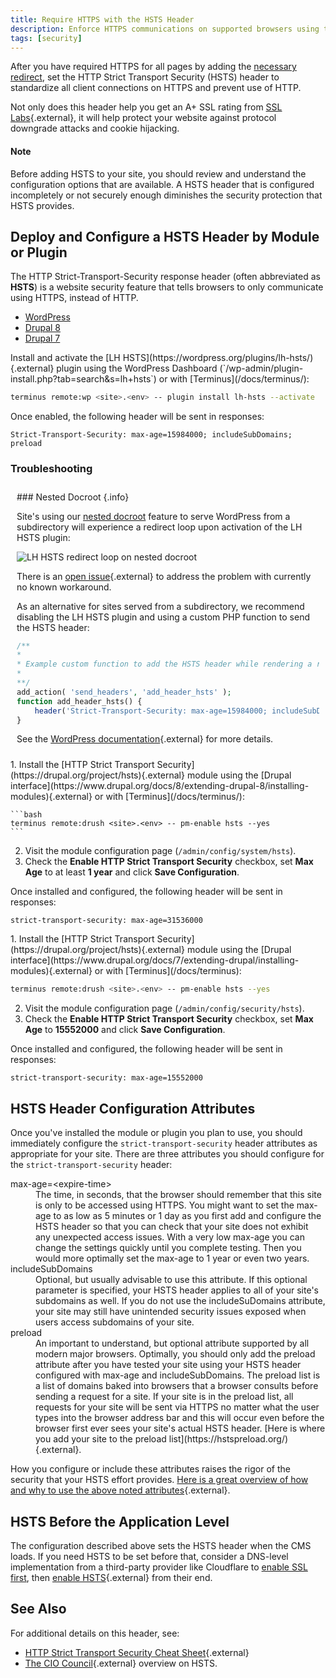 ```yaml
---
title: Require HTTPS with the HSTS Header
description: Enforce HTTPS communications on supported browsers using the HTTP Strict Transport Security header.
tags: [security]
---
```

After you have required HTTPS for all pages by adding the [necessary redirect](/docs/domains/#redirect-to-https-and-the-primary-domain), set the HTTP Strict Transport Security (HSTS) header to standardize all client connections on HTTPS and prevent use of HTTP.

Not only does this header help you get an A+ SSL rating from [SSL Labs](https://www.ssllabs.com/ssltest/){.external}, it will help protect your website against protocol downgrade attacks and cookie hijacking.

<div class="alert alert-info" role="alert">
  <h4 class="info">Note</h4>
  <p markdown="1">Before adding HSTS to your site, you should review and understand the configuration options that are available. A HSTS header that is configured incompletely or not securely enough diminishes the security protection that HSTS provides.</p>
</div>

## Deploy and Configure a HSTS Header by Module or Plugin
The HTTP Strict-Transport-Security response header (often abbreviated as **HSTS**) is a website security feature that tells browsers to only communicate using HTTPS, instead of HTTP.

<!-- Nav tabs -->
<ul class="nav nav-tabs" role="tablist">
  <!-- Active tab -->
  <li id="tab-1-id" role="presentation" class="active"><a href="#tab-1-anchor" aria-controls="tab-1-anchor" role="tab" data-toggle="tab">WordPress</a></li>
  <!-- 2nd Tab Nav -->
  <li id="tab-2-id" role="presentation"><a href="#tab-2-anchor" aria-controls="tab-2-anchor" role="tab" data-toggle="tab">Drupal 8</a></li>
  <!-- 3rd Tab Nav -->
  <li id="tab-3-id" role="presentation"><a href="#tab-3-anchor" aria-controls="tab-3-anchor" role="tab" data-toggle="tab">Drupal 7</a></li>
</ul>

<!-- Tab panes -->
<div class="tab-content">

<!-- Active pane content -->
<div role="tabpanel" class="tab-pane active" id="tab-1-anchor" markdown="1">
Install and activate the [LH HSTS](https://wordpress.org/plugins/lh-hsts/){.external} plugin using the WordPress Dashboard (`/wp-admin/plugin-install.php?tab=search&s=lh+hsts`) or with [Terminus](/docs/terminus/):

```bash
terminus remote:wp <site>.<env> -- plugin install lh-hsts --activate
```

Once enabled, the following header will be sent in responses:

```http
Strict-Transport-Security: max-age=15984000; includeSubDomains; preload
```

  <div class="panel panel-drop panel-guide" id="accordion">
  <div class="panel-heading panel-drop-heading">
    <a class="accordion-toggle panel-drop-title collapsed" data-toggle="collapse" data-parent="#accordion" data-proofer-ignore data-target="#unique-anchor">
      <h3 class="info panel-title panel-drop-title" style="cursor:pointer;"><span style="line-height:.9" class="glyphicons glyphicons-wrench"></span> Troubleshooting</h3>
    </a>
  </div>
  <div id="unique-anchor" class="collapse" markdown="1" style="padding:10px;">
  ### Nested Docroot {.info}

  Site's using our [nested docroot](/docs/nested-docroot/) feature to serve WordPress from a subdirectory will experience a redirect loop upon activation of the LH HSTS plugin:

  ![LH HSTS redirect loop on nested docroot](/source/docs/assets/images/lh-hsts-redirect-loop.png)

  There is an [open issue](https://wordpress.org/support/topic/broken-website-9/){.external} to address the problem with currently no known workaround.

  As an alternative for sites served from a subdirectory, we recommend disabling the LH HSTS plugin and using a custom PHP function <a rel="popover" data-proofer-ignore data-toggle="tooltip" data-html="true" data-title="Custom PHP Functions" data-content="Best practice would be to write a custom plugin for the following since it is related to the functionality of your site, not it's design or layout. However, you can add the custom function to a Child Theme's function.php file as a quick fix. Keep in mind, managing this functionality within the theme's functions.php file means it will not persist when swapping themes."><em class="fa fa-info-circle"></em></a> to send the HSTS header:

  ```php
  /**
  *
  * Example custom function to add the HSTS header while rendering a response.
  *
  **/
  add_action( 'send_headers', 'add_header_hsts' );
  function add_header_hsts() {
      header('Strict-Transport-Security: max-age=15984000; includeSubDomains; preload');
  }
  ```

  See the [WordPress documentation](https://codex.wordpress.org/Plugin_API/Action_Reference/send_headers){.external} for more details.

  </div>
  </div>

</div>

<!-- 2nd pane content -->
<div role="tabpanel" class="tab-pane" id="tab-2-anchor" markdown="1">
1. Install the [HTTP Strict Transport Security](https://drupal.org/project/hsts){.external} module using the [Drupal interface](https://www.drupal.org/docs/8/extending-drupal-8/installing-modules){.external} or with [Terminus](/docs/terminus/):

    ```bash
    terminus remote:drush <site>.<env> -- pm-enable hsts --yes
    ```

2. Visit the module configuration page (`/admin/config/system/hsts`).
3. Check the **Enable HTTP Strict Transport Security** checkbox, set **Max Age** to at least **1 year** and click **Save Configuration**.

Once installed and configured, the following header will be sent in responses:

```http
strict-transport-security: max-age=31536000
```
</div>

<!-- 3rd pane content -->
<div role="tabpanel" class="tab-pane" id="tab-3-anchor" markdown="1">
1. Install the [HTTP Strict Transport Security](https://drupal.org/project/hsts){.external} module using the [Drupal interface](https://www.drupal.org/docs/7/extending-drupal/installing-modules){.external} or with [Terminus](/docs/terminus):

  ```bash
  terminus remote:drush <site>.<env> -- pm-enable hsts --yes
  ```

2. Visit the module configuration page (`/admin/config/security/hsts`).
3. Check the **Enable HTTP Strict Transport Security** checkbox, set **Max Age** to **15552000** and click **Save Configuration**.

Once installed and configured, the following header will be sent in responses:

```http
strict-transport-security: max-age=15552000
```
</div>

</div>

## HSTS Header Configuration Attributes
Once you've installed the module or plugin you plan to use, you should immediately configure the `strict-transport-security` header attributes as appropriate for your site. There are three attributes you should configure for the `strict-transport-security` header:

<dl>
  <dt>max-age=&lt;expire-time&gt;</dt>
  <dd>The time, in seconds, that the browser should remember that this site is only to be accessed using HTTPS. You might want to set the max-age to as low as 5 minutes or 1 day as you first add and configure the HSTS header so that you can check that your site does not exhibit any unexpected access issues. With a very low max-age you can change the settings quickly until you complete testing. Then you would more optimally set the max-age to 1 year or even two years.</dd>
  <dt>includeSubDomains</dt>
  <dd>Optional, but usually advisable to use this attribute. If this optional parameter is specified, your HSTS header applies to all of your site's subdomains as well. If you do not use the includeSuDomains attribute, your site may still have unintended security issues exposed when users access subdomains of your site.</dd>
  <dt>preload</dt>
  <dd markdown="1">An important to understand, but optional attribute supported by all modern major browsers. Optimally, you should only add the preload attribute after you have tested your site using your HSTS header configured with max-age and includeSubDomains. The preload list is a list of domains baked into browsers that a browser consults before sending a request for a site. If your site is in the preload list, all requests for your site will be sent via HTTPS no matter what the user types into the browser address bar and this will occur even before the browser first ever sees your site's actual HSTS header. [Here is where you add your site to the preload list](https://hstspreload.org/){.external}.</dd>
</dl>

How you configure or include these attributes raises the rigor of the security that your HSTS effort provides. [Here is a great overview of how and why to use the above noted attributes](https://hstspreload.org/){.external}.

## HSTS Before the Application Level
The configuration described above sets the HSTS header when the CMS loads. If you need HSTS to be set before that, consider a DNS-level implementation from a third-party provider like Cloudflare to [enable SSL first](/docs/cloudflare/#option-2-use-cloudflares-cdn-stacked-on-top-of-pantheons-global-cdn), then [enable HSTS](https://support.cloudflare.com/hc/en-us/articles/204183088-Understanding-HSTS-HTTP-Strict-Transport-Security-){.external} from their end.

## See Also
For additional details on this header, see:

 - [HTTP Strict Transport Security Cheat Sheet](https://www.owasp.org/index.php/HTTP_Strict_Transport_Security_Cheat_Sheet){.external}
 - [The CIO Council](https://https.cio.gov/hsts/){.external} overview on HSTS.
